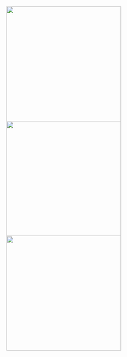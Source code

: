 <img src="https://github.com/Ader-EX/Foodie-RN/assets/81519720/0551ff41-c15b-4bd5-964e-307adbf2c910" width="300">

<img src="https://github.com/Ader-EX/Foodie-RN/assets/81519720/72dd015f-0ff2-4963-bf6d-4bbd2eb5af8e" width="300">

<img src="https://github.com/Ader-EX/Foodie-RN/assets/81519720/05d38e92-31f6-4341-b6b4-bf051723c90e" width="300">
